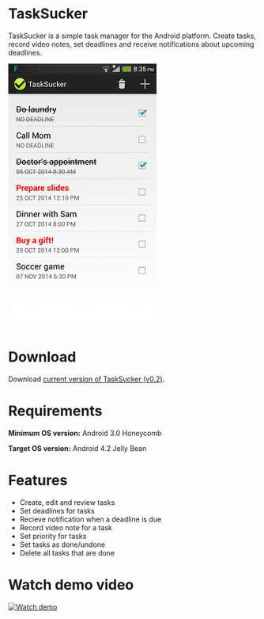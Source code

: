TaskSucker
==========

TaskSucker is a simple task manager for the Android platform. Create tasks, record video notes, set deadlines and receive notifications about upcoming deadlines.

![TaskSucker Main Screen](/docs/images/mainscreen.png)


# Download
Download [current version of TaskSucker (v0.2)](https://github.com/jakkub/TaskSucker/releases/tag/v0.2).

# Requirements
**Minimum OS version:** Android 3.0 Honeycomb

**Target OS version:** Android 4.2 Jelly Bean

# Features
- Create, edit and review tasks
- Set deadlines for tasks
- Recieve notification when a deadline is due
- Record video note for a task
- Set priority for tasks
- Set tasks as done/undone
- Delete all tasks that are done

# Watch demo video
[![Watch demo](http://img.youtube.com/vi/sMH-VOEhRpY/0.jpg)](http://www.youtube.com/watch?v=sMH-VOEhRpY)